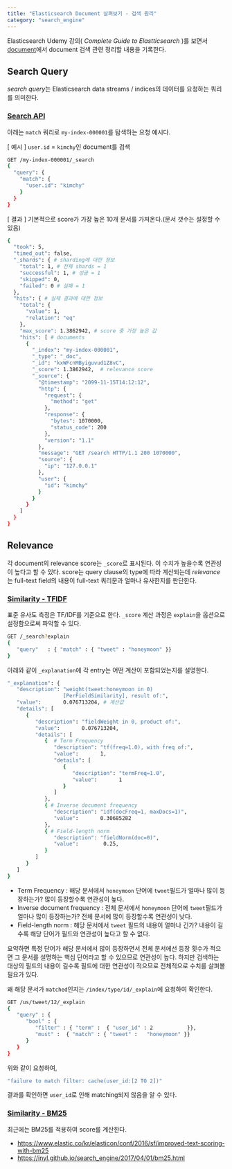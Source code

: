 ```yaml
---
title: "Elasticsearch Document 살펴보기 - 검색 원리"
category: "search_engine"
---
```


Elasticsearch Udemy 강의( *Complete Guide to Elastticsearch* )를 보면서 [document](https://www.elastic.co/guide/en/elasticsearch/reference/current/index.html)에서 document 검색 관련 정리할 내용을 기록한다. 

## Search Query
*search query*는 Elasticsearch data streams / indices의 데이터를 요청하는 쿼리를 의미한다. 

### [Search API](https://www.elastic.co/guide/en/elasticsearch/reference/current/search-your-data.html#run-an-es-search)

아래는 `match` 쿼리로 `my-index-000001`를 탐색하는 요청 예시다. 

[ 예시 ] `user.id` = `kimchy`인 document를 검색
```sh
GET /my-index-000001/_search
{
  "query": {
    "match": {
      "user.id": "kimchy"
    }
  }
}
```

[ 결과 ] 기본적으로 score가 가장 높은 10개 문서를 가져온다.(문서 갯수는 설정할 수 있음)
```sh 
{
  "took": 5, 
  "timed_out": false, 
  "_shards": { # sharding에 대한 정보 
    "total": 1, # 전체 shards = 1
    "successful": 1, # 성공 = 1
    "skipped": 0,
    "failed": 0 # 실패 = 1
  },
  "hits": { # 실제 결과에 대한 정보
    "total": {
      "value": 1,
      "relation": "eq"
    },
    "max_score": 1.3862942, # score 중 가장 높은 값
    "hits": [ # documents 
      {
        "_index": "my-index-000001",
        "_type": "_doc",
        "_id": "kxWFcnMByiguvud1Z8vC",
        "_score": 1.3862942,  # relevance score
        "_source": { 
          "@timestamp": "2099-11-15T14:12:12",
          "http": {
            "request": {
              "method": "get" 
            },
            "response": {
              "bytes": 1070000,
              "status_code": 200
            },
            "version": "1.1"
          },
          "message": "GET /search HTTP/1.1 200 1070000",
          "source": {
            "ip": "127.0.0.1"
          },
          "user": {
            "id": "kimchy"
          }
        }
      }
    ]
  }
}
```

## Relevance
각 document의 relevance score는 `_score`로 표시된다. 이 수치가 높을수록 연관성이 높다고 할 수 있다. 
score는 query clause의 type에 따라 계산되는데 *relevance*는 full-text field의 내용이 full-text 쿼리문과 얼마나 유사한지를 판단한다.

### [Similarity - TFIDF](https://www.elastic.co/guide/en/elasticsearch/guide/current/relevance-intro.html)
표준 유사도 측정은 TF/IDF를 기준으로 한다. 
`_score` 계산 과정은 `explain`을 옵션으로 설정함으로써 파악할 수 있다. 
```sh
GET /_search?explain 
{
   "query"   : { "match" : { "tweet" : "honeymoon" }}
}
``` 
아래와 같이 `_explanation`에 각 entry는 어떤 계산이 포함되었는지를 설명한다. 
```sh 
"_explanation": { 
   "description": "weight(tweet:honeymoon in 0)
                  [PerFieldSimilarity], result of:",
   "value":       0.076713204, # 계산값
   "details": [
      {
         "description": "fieldWeight in 0, product of:",
         "value":       0.076713204,
         "details": [ 
            {  # Term Frequency
               "description": "tf(freq=1.0), with freq of:",
               "value":       1,
               "details": [
                  {
                     "description": "termFreq=1.0",
                     "value":       1
                  }
               ]
            },
            { # Inverse document frequency
               "description": "idf(docFreq=1, maxDocs=1)",
               "value":       0.30685282
            },
            { # Field-length norm
               "description": "fieldNorm(doc=0)",
               "value":        0.25,
            }
         ]
      }
   ]
}
```
- Term Frequency : 해당 문서에서 `honeymoon` 단어에 `tweet`필드가 얼마나 많이 등장하는가? 많이 등장할수록 연관성이 높다. 
- Inverse document frequency : 전체 문서에서 `honeymoon` 단어에 `tweet`필드가 얼마나 많이 등장하는가? 전체 문서에 많이 등장할수록 연관성이 낮다. 
- Field-length norm : 해당 문서에서 `tweet` 필드의 내용이 얼마나 긴가? 내용이 길수록 해당 단어가 필드와 연관성이 높다고 할 수 없다. 

요약하면 특정 단어가 해당 문서에서 많이 등장하면서 전체 문서에선 등장 횟수가 적으면 그 문서를 설명하는 핵심 단어라고 할 수 있으므로 연관성이 높다. 하지만 검색하는 대상의 필드의 내용이 길수록 필드에 대한 연관성이 적으므로 전체적으로 수치를 살펴볼 필요가 있다. 

왜 해당 문서가 `matched`인지는 `/index/type/id/_explain`에 요청하여 확인한다.
```sh
GET /us/tweet/12/_explain
{
   "query" : {
      "bool" : {
         "filter" : { "term" :  { "user_id" : 2           }},
         "must" :  { "match" : { "tweet" :   "honeymoon" }}
      }
   }
}
```
위와 같이 요청하여, 
```sh
"failure to match filter: cache(user_id:[2 TO 2])"
```
결과를 확인하면 `user_id`로 인해 matching되지 않음을 알 수 있다.

### [Similarity - BM25](https://www.elastic.co/kr/elasticon/conf/2016/sf/improved-text-scoring-with-bm25)
최근에는 BM25를 적용하여 score를 계산한다. 
- https://www.elastic.co/kr/elasticon/conf/2016/sf/improved-text-scoring-with-bm25
- https://inyl.github.io/search_engine/2017/04/01/bm25.html